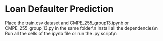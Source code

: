# Loan Defaulter Prediction
Place the train.csv dataset and CMPE_255_group13.ipynb or CMPE_255_group_13.py in the same folder\n
Install all the dependencies\n
Run all the cells of the ipynb file or run the .py script\n
